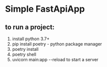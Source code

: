 
# Simple FastApiApp
## to run a project:
1. install python 3.7+
2. pip install poetry - python package manager
3. poetry install
4. poetry shell
5. uvicorn main:app --reload to start a server

